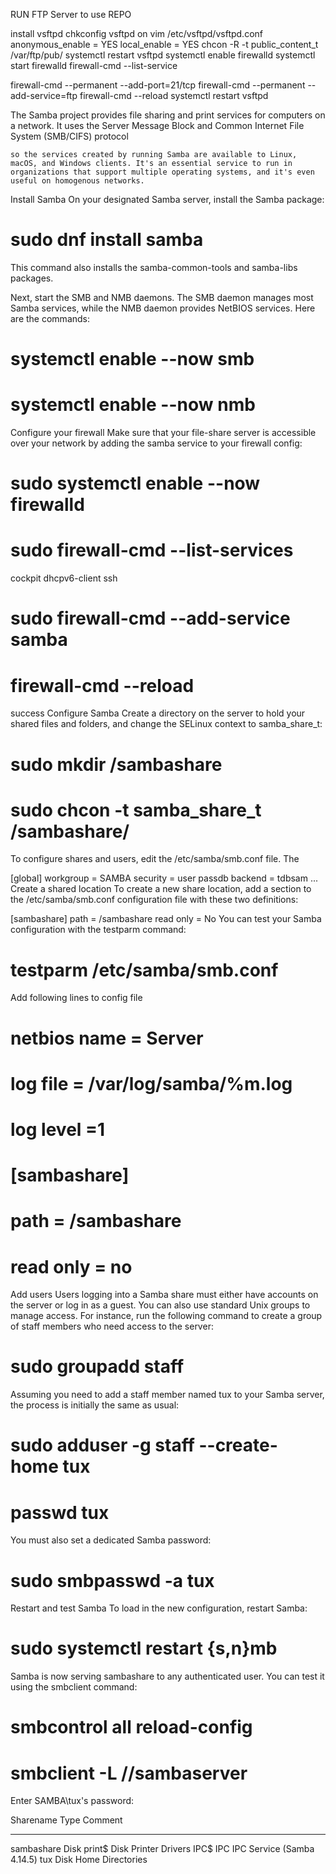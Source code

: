 
RUN FTP Server to use REPO

install vsftpd 
chkconfig vsftpd on
vim /etc/vsftpd/vsftpd.conf
anonymous_enable = YES
local_enable = YES
chcon -R -t public_content_t /var/ftp/pub/
systemctl restart  vsftpd
systemctl enable firewalld
systemctl start firewalld
firewall-cmd --list-service 
 
firewall-cmd --permanent --add-port=21/tcp
firewall-cmd --permanent --add-service=ftp
firewall-cmd --reload
systemctl restart  vsftpd

The Samba project 
    provides file sharing and print services for computers on a network. It uses the Server Message Block and Common Internet File System (SMB/CIFS) protocol

    so the services created by running Samba are available to Linux, macOS, and Windows clients. It's an essential service to run in organizations that support multiple operating systems, and it's even useful on homogenous networks.

Install Samba
On your designated Samba server, install the Samba package:

# sudo dnf install samba
This command also installs the samba-common-tools and samba-libs packages.

Next, start the SMB and NMB daemons. The SMB daemon manages most Samba services, while the NMB daemon provides NetBIOS services. Here are the commands:

# systemctl enable --now smb

# systemctl enable --now nmb


Configure your firewall
Make sure that your file-share server is accessible over your network by adding the samba service to your firewall config:

# sudo systemctl enable --now firewalld

# sudo firewall-cmd --list-services
cockpit dhcpv6-client ssh

# sudo firewall-cmd --add-service samba
# firewall-cmd --reload
success
Configure Samba
Create a directory on the server to hold your shared files and folders, and change the SELinux context to samba_share_t:

# sudo mkdir /sambashare

# sudo chcon -t samba_share_t /sambashare/


To configure shares and users, edit the /etc/samba/smb.conf file. The

[global]
  workgroup = SAMBA
  security = user
  passdb backend = tdbsam
...
Create a shared location
To create a new share location, add a section to the /etc/samba/smb.conf configuration file with these two definitions:

[sambashare]
   path = /sambashare
   read only = No
You can test your Samba configuration with the testparm command:

# testparm /etc/samba/smb.conf
Add following lines to config file 
# netbios name = Server
# log file  = /var/log/samba/%m.log
# log level =1
# [sambashare]
# path = /sambashare
# read only = no


Add users
Users logging into a Samba share must either have accounts on the server or log in as a guest. You can also use standard Unix groups to manage access. For instance, run the following command to create a group of staff members who need access to the server:

#  sudo groupadd staff
Assuming you need to add a staff member named tux to your Samba server, the process is initially the same as usual:

#  sudo adduser -g staff --create-home tux

#  passwd tux 
You must also set a dedicated Samba password:

#  sudo smbpasswd -a tux

Restart and test Samba
To load in the new configuration, restart Samba:

#  sudo systemctl restart {s,n}mb
Samba is now serving sambashare to any authenticated user. You can test it using the smbclient command:
# smbcontrol all reload-config
#  smbclient -L //sambaserver
Enter SAMBA\tux's password: 

Sharename    Type   Comment
---------    ----   -------
sambashare   Disk
print$       Disk   Printer Drivers
IPC$         IPC    IPC Service (Samba 4.14.5)
tux          Disk   Home Directories

